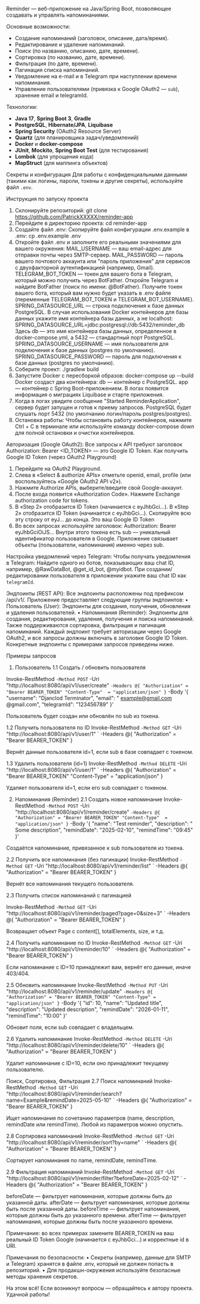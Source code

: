 Reminder — веб-приложение на Java/Spring Boot, позволяющее создавать и управлять напоминаниями.

Основные возможности:
- Создание напоминаний (заголовок, описание, дата/время).
- Редактирование и удаление напоминаний.
- Поиск (по названию, описанию, дате, времени).
- Сортировка (по названию, дате, времени).
- Фильтрация (по дате, времени).
- Пагинация списка напоминаний.
- Уведомление на e-mail и в Telegram при наступлении времени напоминания.
- Управление пользователями (привязка к Google OAuth2 — `sub`), хранение email и telegramId.

Технологии:
- **Java 17**, **Spring Boot 3**, **Gradle**
- **PostgreSQL**, **Hibernate/JPA**, **Liquibase**
- **Spring Security** (OAuth2 Resource Server)
- **Quartz** (для планировщика задач/уведомлений)
- **Docker** и **docker-compose**
- **JUnit**, **Mockito**, **Spring Boot Test** (для тестирования)
- **Lombok** (для упрощения кода)
- **MapStruct** (для маппинга объектов)

Секреты и конфигурация
Для работы с конфиденциальными данными (такими как логины, пароли, токены и другие секреты), используйте файл `.env`. 

Инструкция по запуску проекта
1. Склонируйте репозиторий: git clone https://github.com/PatrickXXXXX/reminder-app
2. Перейдите в директорию проекта: cd reminder-app
3. Создайте файл .env: 
Скопируйте файл конфигурации .env.example в .env:
cp .env.example .env
4. Откройте файл .env и заполните его реальными значениями для вашего окружения:
MAIL_USERNAME — ваш email-адрес для отправки почты через SMTP-сервер.
MAIL_PASSWORD — пароль вашего почтового аккаунта или "пароль приложения" для сервисов с двухфакторной аутентификацией (например, Gmail).
TELEGRAM_BOT_TOKEN — токен для вашего бота в Telegram, который можно получить через BotFather.
Откройте Telegram и найдите BotFather (поиск по имени: @BotFather).
Получите токен вашего бота, который вам нужно будет указать в .env файле
(переменные TELEGRAM_BOT_TOKEN и TELEGRAM_BOT_USERNAME).
SPRING_DATASOURCE_URL — строка подключения к базе данных PostgreSQL. 
В случае использования Docker контейнеров для базы данных укажите имя контейнера базы данных, а не localhost:
SPRING_DATASOURCE_URL=jdbc:postgresql://db:5432/reminder_db
Здесь db — это имя контейнера базы данных, определенное в docker-compose.yml, а 5432 — стандартный порт PostgreSQL.
SPRING_DATASOURCE_USERNAME — имя пользователя для подключения к базе данных (postgres по умолчанию).
SPRING_DATASOURCE_PASSWORD — пароль для подключения к базе данных (postgres по умолчанию).
5. Соберите проект: ./gradlew build
6. Запустите Docker с пересборкой образов:  docker-compose up --build
Docker создаст два контейнера:
db — контейнер с PostgreSQL.
app — контейнер с Spring Boot-приложением.
В логах появится информация о миграциях Liquibase и старте приложения.
7. Когда в логах увидите сообщение "Started ReminderApplication", сервер будет запущен и готов к приему запросов. 
PostgreSQL будет слушать порт 5432 (по умолчанию логин/пароль postgres/postgres).
8. Остановка работы:
Чтобы остановить работу контейнеров, нажмите Ctrl + C в терминале или используйте команду docker-compose down для полной остановки и очистки контейнеров.

Авторизация (Google OAuth2):
Все запросы к API требуют заголовок Authorization: Bearer <ID_TOKEN> — это Google ID Token.
Как получить Google ID Token (через OAuth2 Playground)
1.	Перейдите на OAuth2 Playground.
2.	Слева в «Select & authorize APIs» отметьте openid, email, profile (или воспользуйтесь «Google OAuth2 API v2»).
3.	Нажмите Authorize APIs, выберите/введите свой Google-аккаунт.
4.	После входа появится «Authorization Code». Нажмите Exchange authorization code for tokens.
5.	В «Step 2» отобразится ID Token (начинается с eyJhbGci...). В «Step 2» отобразится ID Token (начинается с eyJhbGci...). Скопируйте всю эту строку от eyJ... до конца. Это ваш Google ID Token
6.	Во всех запросах используйте заголовок: 
Authorization: Bearer eyJhbGciOiJS...
Внутри этого токена есть sub — уникальный идентификатор пользователя в Google. Приложение связывает объекты (пользователи, напоминания) именно через sub.

Настройка уведомлений через Telegram:
Чтобы получать уведомления в Telegram:
Найдите одного из ботов, показывающих ваш chat ID, например, @RawDataBot, @get_id_bot, @myidbot.
При создании/редактировании пользователя в приложении укажите ваш chat ID как `telegramId`.

Эндпоинты (REST API):
Все эндпоинты расположены под префиксом /api/v1/.
Приложение предоставляет следующие группы эндпоинтов:
•	Пользователь (User): Эндпоинты для создания, получения, обновления и удаления пользователей. 
•	Напоминания (Reminder): Эндпоинты для создания, редактирования, удаления, получения и поиска напоминаний. Также поддерживаются сортировка, фильтрация и пагинация напоминаний.
Каждый эндпоинт требует авторизации через Google OAuth2, и все запросы должны включать в заголовке Google ID Token.
Конкретные эндпоинты с примерами запросов приведены ниже.

Примеры запросов
1. Пользователь
 1.1 Создать / обновить пользователя

Invoke-RestMethod `
    -Method POST `
    -Uri "http://localhost:8080/api/v1/user/create" `
    -Headers @{
        "Authorization" = "Bearer BEARER_TOKEN"
        "Content-Type"  = "application/json"
    } `
    -Body '{
        "username": "Djanclod Terminator",
        "email": " example@gmail.com @gmail.com",
        "telegramId": "123456789"
    }'
    
Пользователь будет создан или обновлён по sub из токена.

1.2 Получить пользователя по ID
Invoke-RestMethod `
    -Method GET `
    -Uri "http://localhost:8080/api/v1/user/1" `
    -Headers @{
        "Authorization" = "Bearer BEARER_TOKEN"
    }
    
Вернёт данные пользователя id=1, если sub в базе совпадает с токеном.

1.3 Удалить пользователя (id=1)
Invoke-RestMethod `
    -Method DELETE `
    -Uri "http://localhost:8080/api/v1/user/1" `
    -Headers @{
        "Authorization" = "Bearer BEARER_TOKEN"
        "Content-Type"  = "application/json"
    }
    
Удаляет пользователя id=1, если его sub совпадает с токеном.

2. Напоминания (Reminder)
2.1 Создать новое напоминание
Invoke-RestMethod `
    -Method POST `
    -Uri "http://localhost:8080/api/v1/reminder/create" `
    -Headers @{
        "Authorization" = "Bearer BEARER_TOKEN"
        "Content-Type"  = "application/json"
    } `
    -Body '{
        "name": "Test reminder",
        "description": " Some description",
        "remindDate": "2025-02-10",
        "remindTime": "09:45"
    }'
   
Создаётся напоминание, привязанное к sub пользователя из токена.

2.2 Получить все напоминания (без пагинации)
Invoke-RestMethod `
    -Method GET `
    -Uri "http://localhost:8080/api/v1/reminder/list" `
    -Headers @{
        "Authorization" = "Bearer BEARER_TOKEN"
    } 
    
Вернёт все напоминания текущего пользователя.

2.3 Получить список напоминаний с пагинацией

Invoke-RestMethod `
    -Method GET `
    -Uri "http://localhost:8080/api/v1/reminder/paged?page=0&size=3" `
    -Headers @{
        "Authorization" = "Bearer BEARER_TOKEN"
    }
    
Возвращает объект Page с content[], totalElements, size, и т.д.

2.4 Получить напоминание по ID
Invoke-RestMethod `
    -Method GET `
    -Uri "http://localhost:8080/api/v1/reminder/10" `
    -Headers @{
        "Authorization" = "Bearer BEARER_TOKEN"
    } 
    
Если напоминание с ID=10 принадлежит вам, вернёт его данные, иначе 403/404.

2.5 Обновить напоминание
Invoke-RestMethod `
    -Method PUT `
    -Uri "http://localhost:8080/api/v1/reminder/update" `
    -Headers @{
        "Authorization" = "Bearer BEARER_TOKEN"
        "Content-Type" = "application/json"
    } `
    -Body '{
        "id": 10,
        "name": "Updated title",
        "description": "Updated description",
        "remindDate": "2026-01-11",
        "remindTime": "10:00"
    }' 
    
Обновит поля, если sub совпадает с владельцем.

2.6 Удалить напоминание
Invoke-RestMethod `
    -Method DELETE `
    -Uri "http://localhost:8080/api/v1/reminder/delete/10" `
    -Headers @{
        "Authorization" = "Bearer BEARER_TOKEN"
    } 
    
Удалит напоминание с ID=10, если оно принадлежит текущему пользователю.

Поиск, Сортировка, Фильтрация
2.7 Поиск напоминаний
Invoke-RestMethod `
    -Method GET `
    -Uri "http://localhost:8080/api/v1/reminder/search?name=Example&remindDate=2025-05-10" `
    -Headers @{
        "Authorization" = "Bearer BEARER_TOKEN"
    } 
    
Ищет напоминания по сочетанию параметров (name, description, remindDate или remindTime). Любой из параметров можно опустить.

2.8 Сортировка напоминаний
Invoke-RestMethod `
    -Method GET `
    -Uri "http://localhost:8080/api/v1/reminder/sort?by=name" `
    -Headers @{
        "Authorization" = "Bearer BEARER_TOKEN"
    }
    
Сортирует напоминания по name, remindDate, remindTime.

2.9 Фильтрация напоминаний
Invoke-RestMethod `
    -Method GET `
    -Uri "http://localhost:8080/api/v1/reminder/filter?beforeDate=2025-02-12" `
    -Headers @{
        "Authorization" = "Bearer BEARER_TOKEN"
    }
    
beforeDate — фильтрует напоминания, которые должны быть до указанной даты.
afterDate — фильтрует напоминания, которые должны быть после указанной даты.
beforeTime — фильтрует напоминания, которые должны быть до указанного времени.
afterTime — фильтрует напоминания, которые должны быть после указанного времени.

Примечание: во всех примерах замените BEARER_TOKEN на ваш реальный ID Token Google (начинается с eyJhbGci...) и корректные id в URI.

Примечания по безопасности:
•	Секреты (например, данные для SMTP и Telegram) хранятся в файле .env, который не должен попасть в репозиторий.
•	Для продакшн-окружения используйте безопасные методы хранения секретов.

На этом всё! Если возникнут вопросы — обращайтесь к автору проекта. Удачной работы!

